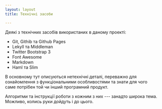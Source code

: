 ```yaml
---
layout: layout
title: Технічні засоби

---
```


Деякі з технічних засобів використаних в даному проекті:

- Git, Githib та Github Pages
- Lekyll та Middleman
- Twitter Bootstrap 3
- Font Awesome
- Markdown
- Haml та Slim

В основному тут описуються нетехнічні деталі, переважно для ознайомлення з функціональними особливостями та знати для чого саме потрібен той чи інший програмний продукт. 

Алгоритми та інструкції роботи з кожним з них --- занадто широка тема. Можливо, колись руки дойдуть і до цього.